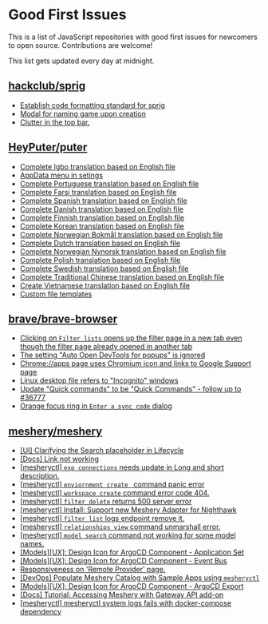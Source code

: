 # Good First Issues

This is a list of JavaScript repositories with good first issues for newcomers to open source. Contributions are welcome!

This list gets updated every day at midnight.

## [hackclub/sprig](https://github.com/hackclub/sprig)

- [Establish code formatting standard for sprig](https://github.com/hackclub/sprig/issues/1740)
- [Modal for naming game upon creation](https://github.com/hackclub/sprig/issues/1744)
- [Clutter in the top bar.](https://github.com/hackclub/sprig/issues/1453)

## [HeyPuter/puter](https://github.com/HeyPuter/puter)

- [Complete Igbo translation based on English file](https://github.com/HeyPuter/puter/issues/539)
- [AppData menu in setings](https://github.com/HeyPuter/puter/issues/587)
- [Complete Portuguese translation based on English file](https://github.com/HeyPuter/puter/issues/531)
- [Complete Farsi translation based on English file](https://github.com/HeyPuter/puter/issues/535)
- [Complete Spanish translation based on English file](https://github.com/HeyPuter/puter/issues/532)
- [Complete Danish translation based on English file](https://github.com/HeyPuter/puter/issues/533)
- [Complete Finnish translation based on English file](https://github.com/HeyPuter/puter/issues/536)
- [Complete Korean translation based on English file](https://github.com/HeyPuter/puter/issues/541)
- [Complete Norwegian Bokmål translation based on English file](https://github.com/HeyPuter/puter/issues/542)
- [Complete Dutch translation based on English file](https://github.com/HeyPuter/puter/issues/543)
- [Complete Norwegian Nynorsk translation based on English file](https://github.com/HeyPuter/puter/issues/544)
- [Complete Polish translation based on English file](https://github.com/HeyPuter/puter/issues/545)
- [Complete Swedish translation based on English file](https://github.com/HeyPuter/puter/issues/548)
- [Complete Traditional Chinese translation based on English file](https://github.com/HeyPuter/puter/issues/550)
- [Create Vietnamese translation based on English file](https://github.com/HeyPuter/puter/issues/553)
- [Custom file templates](https://github.com/HeyPuter/puter/issues/432)

## [brave/brave-browser](https://github.com/brave/brave-browser)

- [Clicking on `Filter lists` opens up the filter page in a new tab even though the filter page already opened in another tab](https://github.com/brave/brave-browser/issues/24120)
- [The setting "Auto Open DevTools for popups" is ignored](https://github.com/brave/brave-browser/issues/39597)
- [Chrome://apps page uses Chromium icon and links to Google Support page](https://github.com/brave/brave-browser/issues/38755)
- [Linux desktop file refers to "Incognito" windows](https://github.com/brave/brave-browser/issues/37623)
- [Update "Quick commands" to be "Quick Commands" - follow up to #36777](https://github.com/brave/brave-browser/issues/36845)
- [Orange focus ring in `Enter a sync code` dialog](https://github.com/brave/brave-browser/issues/39471)

## [meshery/meshery](https://github.com/meshery/meshery)

- [[UI] Clarifying the Search placeholder in Lifecycle ](https://github.com/meshery/meshery/issues/11389)
- [[Docs] Link not working](https://github.com/meshery/meshery/issues/11349)
- [[mesheryctl] `exp connections` needs update in Long and short description.](https://github.com/meshery/meshery/issues/11311)
- [[mesheryctl] `enviornment create ` command panic error](https://github.com/meshery/meshery/issues/11314)
- [[mesheryctl] `workspace create` command error code 404.](https://github.com/meshery/meshery/issues/11312)
- [[mesheryctl] `filter delete` returns 500 server error](https://github.com/meshery/meshery/issues/11318)
- [[mesheryctl] Install: Support new Meshery Adapter for Nighthawk](https://github.com/meshery/meshery/issues/10371)
- [[mesheryctl] `filter list` logs endpoint remove it.](https://github.com/meshery/meshery/issues/11315)
- [[mesheryctl] `relationships view` command unmarshall error.](https://github.com/meshery/meshery/issues/11313)
- [[mesheryctl] `model search` command not working for some model names.](https://github.com/meshery/meshery/issues/11319)
- [[Models][UX]: Design Icon for ArgoCD Component - Application Set](https://github.com/meshery/meshery/issues/10292)
- [[Models][UX]: Design Icon for ArgoCD Component - Event Bus](https://github.com/meshery/meshery/issues/10297)
- [Responsiveness on 'Remote Provider' page.](https://github.com/meshery/meshery/issues/10743)
- [[DevOps] Populate Meshery Catalog with Sample Apps using `mesheryctl`](https://github.com/meshery/meshery/issues/10458)
- [[Models][UX]: Design Icon for ArgoCD Component - ArgoCD Export](https://github.com/meshery/meshery/issues/10294)
- [[Docs] Tutorial: Accessing Meshery with Gateway API add-on](https://github.com/meshery/meshery/issues/10333)
- [[mesheryctl] mesheryctl system logs fails with docker-compose dependency](https://github.com/meshery/meshery/issues/10777)

